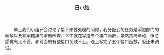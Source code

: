 <center><h3>日小结</h3></center>
<br></br>
&emsp;&emsp;早上我们小组开会讨论了接下来要处理的问你，我分配到的任务是添加部门的函数以及答案链接的增删改查，下午就在写这五个接口函数，虽然蛮简单的，但总感觉有点不妥，和前面的有些接口关联不上。晚上写完了五个接口函数，但还未调试。